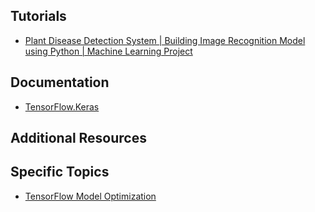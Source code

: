 ## Tutorials

 - [Plant Disease Detection System | Building Image Recognition Model using Python | Machine Learning Project](https://www.youtube.com/playlist?list=PLvz5lCwTgdXDNcXEVwwHsb9DwjNXZGsoy)

## Documentation

 - [TensorFlow.Keras](https://www.tensorflow.org/guide/keras)

## Additional Resources

## Specific Topics

 - [TensorFlow Model Optimization](https://www.tensorflow.org/model_optimization/guide)

